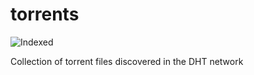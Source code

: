torrents 
========
![Indexed](https://img.shields.io/badge/indexed-108222-blue)

Collection of torrent files discovered in the DHT network
